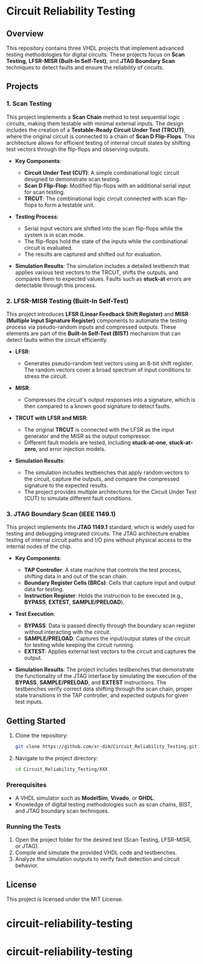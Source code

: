 # Circuit Reliability Testing

## Overview

This repository contains three VHDL projects that implement advanced testing methodologies for digital circuits. These projects focus on **Scan Testing**, **LFSR-MISR (Built-In Self-Test)**, and **JTAG Boundary Scan** techniques to detect faults and ensure the reliability of circuits.

## Projects

### 1. **Scan Testing**

This project implements a **Scan Chain** method to test sequential logic circuits, making them testable with minimal external inputs. The design includes the creation of a **Testable-Ready Circuit Under Test (TRCUT)**, where the original circuit is connected to a chain of **Scan D Flip-Flops**. This architecture allows for efficient testing of internal circuit states by shifting test vectors through the flip-flops and observing outputs.

- **Key Components**:
  
  - **Circuit Under Test (CUT)**: A simple combinational logic circuit designed to demonstrate scan testing.
  - **Scan D Flip-Flop**: Modified flip-flops with an additional serial input for scan testing.
  - **TRCUT**: The combinational logic circuit connected with scan flip-flops to form a testable unit.

- **Testing Process**:
  
  - Serial input vectors are shifted into the scan flip-flops while the system is in scan mode.
  - The flip-flops hold the state of the inputs while the combinational circuit is evaluated.
  - The results are captured and shifted out for evaluation.

- **Simulation Results**:
  The simulation includes a detailed testbench that applies various test vectors to the TRCUT, shifts the outputs, and compares them to expected values. Faults such as **stuck-at** errors are detectable through this process.

### 2. **LFSR-MISR Testing (Built-In Self-Test)**

This project introduces **LFSR (Linear Feedback Shift Register)** and **MISR (Multiple Input Signature Register)** components to automate the testing process via pseudo-random inputs and compressed outputs. These elements are part of the **Built-In Self-Test (BIST)** mechanism that can detect faults within the circuit efficiently.

- **LFSR**: 
  
  - Generates pseudo-random test vectors using an 8-bit shift register. The random vectors cover a broad spectrum of input conditions to stress the circuit.

- **MISR**:
  
  - Compresses the circuit's output responses into a signature, which is then compared to a known good signature to detect faults.

- **TRCUT with LFSR and MISR**:
  
  - The original **TRCUT** is connected with the LFSR as the input generator and the MISR as the output compressor.
  - Different fault models are tested, including **stuck-at-one**, **stuck-at-zero**, and error injection models.

- **Simulation Results**:
  
  - The simulation includes testbenches that apply random vectors to the circuit, capture the outputs, and compare the compressed signature to the expected results.
  - The project provides multiple architectures for the Circuit Under Test (CUT) to simulate different fault conditions.

### 3. **JTAG Boundary Scan (IEEE 1149.1)**

This project implements the **JTAG 1149.1** standard, which is widely used for testing and debugging integrated circuits. The JTAG architecture enables testing of internal circuit paths and I/O pins without physical access to the internal nodes of the chip.

- **Key Components**:
  
  - **TAP Controller**: A state machine that controls the test process, shifting data in and out of the scan chain.
  - **Boundary Register Cells (BRCs)**: Cells that capture input and output data for testing.
  - **Instruction Register**: Holds the instruction to be executed (e.g., **BYPASS**, **EXTEST**, **SAMPLE/PRELOAD**).

- **Test Execution**:
  
  - **BYPASS**: Data is passed directly through the boundary scan register without interacting with the circuit.
  - **SAMPLE/PRELOAD**: Captures the input/output states of the circuit for testing while keeping the circuit running.
  - **EXTEST**: Applies external test vectors to the circuit and captures the output.

- **Simulation Results**:
  The project includes testbenches that demonstrate the functionality of the JTAG interface by simulating the execution of the **BYPASS**, **SAMPLE/PRELOAD**, and **EXTEST** instructions. The testbenches verify correct data shifting through the scan chain, proper state transitions in the TAP controller, and expected outputs for given test inputs.

## Getting Started

1. Clone the repository:
   
   ```bash
   git clone https://github.com/xr-dim/Circuit_Reliability_Testing.git
   ```
2. Navigate to the project directory:
   
   ```bash
   cd Circuit_Reliability_Testing/ΧΧΧ
   ```

### Prerequisites

- A VHDL simulator such as **ModelSim**, **Vivado**, or **GHDL**.
- Knowledge of digital testing methodologies such as scan chains, BIST, and JTAG boundary scan techniques.

### Running the Tests

1. Open the project folder for the desired test (Scan Testing, LFSR-MISR, or JTAG).
2. Compile and simulate the provided VHDL code and testbenches.
3. Analyze the simulation outputs to verify fault detection and circuit behavior.

## License

This project is licensed under the MIT License.
# circuit-reliability-testing
# circuit-reliability-testing

